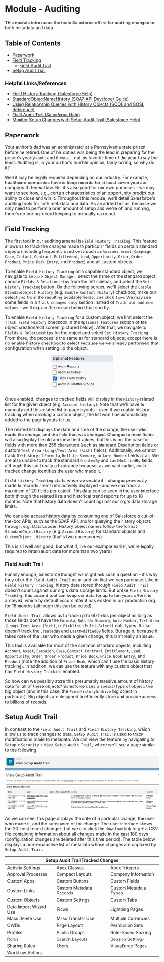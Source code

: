 # Module - Auditing

This module introduces the tools Salesforce offers for auditing changes to both metadata and data.

## Table of Contents

* [Paperwork](#paperwork)
* [Field Tracking](#field-tracking)
    * [Field Audit Trail](#field-audit-trail)
* [Setup Audit Trail](#setup-audit-trail)

### Helpful Links/References

* [Field History Tracking (Salesforce Help)](https://help.salesforce.com/articleView?id=tracking_field_history.htm&type=5)
* [StandardObjectNameHistory (SOAP API Developer Guide)](https://developer.salesforce.com/docs/atlas.en-us.api.meta/api/sforce_api_associated_objects_history.htm)
* [Using Relationship Queries with History Objects (SOQL and SOSL Reference)](https://developer.salesforce.com/docs/atlas.en-us.soql_sosl.meta/soql_sosl/sforce_api_calls_soql_relationships_query_hist.htm)
* [Field Audit Trail (Salesforce Help)](https://help.salesforce.com/articleView?id=field_audit_trail.htm&type=5)
* [Monitor Setup Changes with Setup Audit Trail (Salesforce Help)](https://help.salesforce.com/articleView?id=admin_monitorsetup.htm&type=5)

## Paperwork

Your author's dad was an administrator at a Pennsylvania state prison before he retired. One of his duties was being the lead in preparing for the prison's yearly audit and it was.... not his favorite time of the year to say the least. Auditing is, in your author's humble opinion, fairly boring, so why do it?

Well it may be legally required depending on our industry. For example, healthcare companies have to keep records for at least seven years to comply with federal law. But it's also good for our own purposes - we may want to see how, e.g., certain characteristics of an opportunity predict our ability to close and win it. Throughout this module, we'll detail Salesforce's auditing tools for both metadata and data. As an added bonus, because we only need to perform a brief amount of setup and we're off and running, there's no boring record keeping to manually carry out.

## Field Tracking

The first tool in our auditing arsenal is `Field History Tracking`. This feature allows us to track the changes made to particular fields on certain standard objects (including frequently used ones such as `Account`, `Asset`, `Campaign`, `Case`, `Contact`, `Contract`, `Entitlement`, `Lead`, `Opportunity`, `Order`, `Order Product`, `Price Book Entry`, and `Product`) and all custom objects.

To enable `Field History Tracking` on a capable standard object, we navigate to `Setup` > `Object Manager`, select the name of the standard object, choose `Fields & Relationships` from the left sidebar, and select the `Set History Tracking` button. On the following screen, we'll select the `Enable StandardObject History` (e.g. `Enable Contact History`) checkbox, make our selections from the resulting available fields, and click `Save`. We may see some fields in a `Track changes only` section instead of `Track old and new values` - we'll explain the reason behind that shortly.

To enable `Field History Tracking` for a custom object, we first select the `Track Field History` checkbox in the `Optional Features` section of the object creation/edit screen (pictured below). After that, we navigate to `Fields & Relationships` for the object and select `Set History Tracking`. From there, the process is the same as for standard objects, except there is no enable history checkbox to select because we've already performed that configuration when setting up the object.

<p align="center"><img src="img/track_field_history.png"/></p>

Once enabled, changes to tracked fields will display in the `History` related list for the given object (e.g. `Account History`). Note that we'll have to manually add this related list to page layouts - even if we enable history tracking when _creating_ a custom object, the list won't be automatically added to the page layouts for us.

The related list displays the date and time of the change, the user who made the change, and the field that was changed. Changes to most fields will also display the old and new field values, but this is not the case for fields with more than 255 characters (such as standard Description fields or custom `Text Area (Long)`/`Text Area (Rich)` fields). Additionally, we cannot track the history of `Formula`, `Roll-Up Summary`, or `Auto Number` fields at all. We are also unable to track the standard `CreatedBy` and `LastModifiedBy` fields, although this isn't really a hindrance because, as we said earlier, each tracked change identifies the user who made it.

`Field History Tracking` starts when we enable it - changes previously made to records aren't retroactively displayed - and we can track a maximum of 20 fields per object. This data can be seen in the user interface both through the related lists and historical trend reports for up to 18 months. Note that history data doesn't count against our org's data storage limits.

We can also access history data by consuming one of Salesforce's out-of-the-box APIs, such as the SOAP API, and/or querying the history objects through, e.g. Data Loader. History object names follow the format `StandardObjectHistory` (e.g. `AccountHistory`) for standard objects and `CustomObject__History` (that's two underscores).

This is all well and good, but what if, like our example earlier, we're legally required to retain audit data for more than two years?

### Field Audit Trail

Funnily enough, Salesforce thought we might ask such a question - it's why they offer the `Field Audit Trail` as an add-on that we can purchase. Like in `Field History Tracking`, history data stored through `Field Audit Trail` doesn't count against our org's data storage limits. But unlike `Field History Tracking`, this second tool can keep our data for up to ten years after it is archived, which by default occurs after it has existed in our production org for 18 months (although this can be edited).

`Field Audit Trail` allows us to track up to 60 fields per object as long as those fields don't have the `Formula`, `Roll-Up Summary`, `Auto Number`, `Text Area (Long)`, `Text Area (Rich)`, or `Picklist (Multi-Select)` data types. It also doesn't track the `CreatedBy` and `LastModifiedBy` fields. But again, because it takes note of the user who made a given change, this isn't really an issue.

This tool is available for most of the common standard objects, including `Account`, `Asset`, `Campaign`, `Case`, `Contact`, `Contract`, `Entitlement`, `Lead`, `Opportunity`, `Order`, `Order Product`, `Price Book`, `Price Book Entry`, and `Product` (note the addition of `Price Book`, which can't use the basic history tracking). In addition, we can use the feature with any custom object that has `Field History Tracking` enabled.

So how can we possibly store this presumably massive amount of history data for all of these objects? Salesforce uses a special type of object: the big object (and in this case, the `FieldHistoryArchive` big object in particular). Big objects are designed to efficiently store and provide access to billions of records.

## Setup Audit Trail

In contrast to the `Field Audit Trail` and `Field History Tracking`, which allow us to track changes to data, `Setup Audit Trail` is used to track modifications made to metadata. We can view the feature by navigating to `Setup` > `Security` > `View Setup Audit Trail`, where we'll see a page similar to the following.

<p align="center"><img src="img/view_setup_audit_trail.png"/></p>

As we can see, this page displays the date of a partcular change, the user who made it, and the substance of the change. The user interface shows the 20 most recent changes, but we can click the `download` link to get a CSV file containing information about all changes made in the past 180 days (configuration changes are deleted after this time period). The table below displays a non-exhaustive list of metadata whose changes are captured by `Setup Audit Trail`.

<table>
    <thead>
        <tr>
            <th colspan="3">Setup Audit Trail Tracked Changes</th>
        </tr>
    </thead>
    <tbody>
        <tr>
            <td>Activity Settings</td>
            <td>Apex Classes</td>
            <td>Apex Triggers</td>
        </tr>
        <tr>
            <td>Approval Processes</td>
            <td>Compact Layouts</td>
            <td>Company Information</td>
        </tr>
        <tr>
            <td>Custom Apps</td>
            <td>Custom Buttons</td>
            <td>Custom Fields</td>
        </tr>
        <tr>
            <td>Custom Links</td>
            <td>Custom Metadata Records</td>
            <td>Custom Metadata Types</td>
        </tr>
        <tr>
            <td>Custom Objects</td>
            <td>Custom Settings</td>
            <td>Custom Tabs</td>
        </tr>
        <tr>
            <td>Data Import Wizard Use</td>
            <td>Flows</td>
            <td>Lightning Pages</td>
        </tr>
        <tr>
            <td>Mass Delete Use</td>
            <td>Mass Transfer Use</td>
            <td>Multiple Currencies</td>
        </tr>
        <tr>
            <td>OWDs</td>
            <td>Page Layouts</td>
            <td>Permission Sets</td>
        </tr>
        <tr>
            <td>Profiles</td>
            <td>Public Groups</td>
            <td>Role-Based Sharing</td>
        </tr>
        <tr>
            <td>Roles</td>
            <td>Search Layouts</td>
            <td>Session Settings</td>
        </tr>
        <tr>
            <td>Sharing Rules</td>
            <td>Users</td>
            <td>Visualforce Pages</td>
        </tr>
        <tr>
            <td>Workflow Actions</td>
            <td></td>
            <td></td>
        </tr>
    </tbody>
</table>
